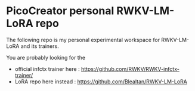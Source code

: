 # PicoCreator personal RWKV-LM-LoRA repo

The following repo is my personal experimental workspace for RWKV-LM-LoRA and its trainers.

You are probably looking for the 

- official infctx trainer here : https://github.com/RWKV/RWKV-infctx-trainer/
- LoRA repo here instead : https://github.com/Blealtan/RWKV-LM-LoRA
